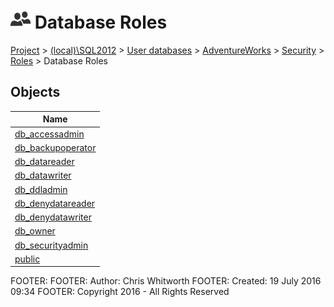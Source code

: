 
# ![Database Roles](../../../../../../Images/Role_Database32.png) Database Roles

[Project](../../../../../../index.md) > [(local)\\SQL2012](../../../../../index.md) > [User databases](../../../../index.md) > [AdventureWorks](../../../index.md) > [Security](../../index.md) > [Roles](../index.md) > Database Roles

## <a name="#objects"></a>Objects

| Name |
|---|
| [db_accessadmin](db_accessadmin.md) |
| [db_backupoperator](db_backupoperator.md) |
| [db_datareader](db_datareader.md) |
| [db_datawriter](db_datawriter.md) |
| [db_ddladmin](db_ddladmin.md) |
| [db_denydatareader](db_denydatareader.md) |
| [db_denydatawriter](db_denydatawriter.md) |
| [db_owner](db_owner.md) |
| [db_securityadmin](db_securityadmin.md) |
| [public](public.md) |

FOOTER: FOOTER: Author:  Chris Whitworth
FOOTER: Created: 19 July 2016 09:34
FOOTER: Copyright 2016 - All Rights Reserved

